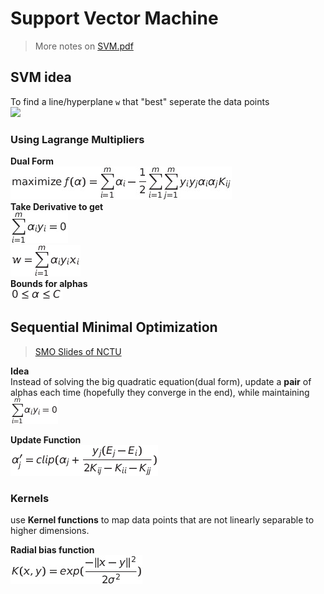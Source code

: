 # Support Vector Machine
> More notes on [SVM.pdf](https://github.com/JasonFengGit/ML-In-Action/blob/master/ch06/SVM.pdf)<br/>

## SVM idea
To find a line/hyperplane `w` that "best" seperate the data points<br/>
![](https://upload.wikimedia.org/wikipedia/commons/thumb/7/72/SVM_margin.png/350px-SVM_margin.png)

### Using Lagrange Multipliers
**Dual Form**<br/>
![](https://raw.githubusercontent.com/JasonFengGit/ML-In-Action/master/ch06/formula_imgs/1.jpg)<br/>
**Take Derivative to get**<br/>
![](https://raw.githubusercontent.com/JasonFengGit/ML-In-Action/master/ch06/formula_imgs/2.png)<br/>
![](https://raw.githubusercontent.com/JasonFengGit/ML-In-Action/master/ch06/formula_imgs/3.png)<br/>
**Bounds for alphas**<br/>
![](https://raw.githubusercontent.com/JasonFengGit/ML-In-Action/master/ch06/formula_imgs/4.png)

## Sequential Minimal Optimization
> [SMO Slides of NCTU](https://dsmilab.github.io/Yuh-Jye-Lee/assets/file/teaching/2017_machine_learning/SMO_algorithm.pdf)<br/>

**Idea**<br/> Instead of solving the big quadratic equation(dual form), update a **pair** of alphas each time (hopefully they converge in the end), while maintaining  ![](https://raw.githubusercontent.com/JasonFengGit/ML-In-Action/master/ch06/formula_imgs/2_smaller.png)<br/>

**Update Function**<br/>
![](https://raw.githubusercontent.com/JasonFengGit/ML-In-Action/master/ch06/formula_imgs/6.png)

### Kernels<br/>
use **Kernel functions** to map data points that are not linearly separable to higher dimensions.

**Radial bias function**<br/>
![](https://raw.githubusercontent.com/JasonFengGit/ML-In-Action/master/ch06/formula_imgs/5.png)
